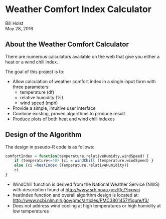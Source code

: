 # Weather Comfort Index Calculator
Bill Holst  
May 28, 2016  

## About the Weather Comfort Calculator

There are numerous calculators available on the web that give you either a heat or a wind chill index. 

The goal of this project is to:

 - Allow calculation of weather comfort index in a single input form with three parameters:
     - temperature (df)
     - relative humidity (%)
     - wind speed (mph)
 - Provide a simple, intuitive user interface
 - Combine existing, proven algorithms to produce result 
 - Produce plots of both heat and wind chill indexes


## Design of the Algorithm

The design in pseudo-R code is as follows:

```r
comfortIndex = function(temperature,relativeHumidty,windSpeed) {
    if (temperature<=40) {ci = windChill (temperature,windSpeed) }
    else {ci =heatIndex (Temperature,relativeHumidity)}
    ci
}    
```

- WindChill function is derived from the National Weather Service (NWS) with description found at http://www.srh.noaa.gov/ffc/?n=wci
- heatIndex function and overall algorithm design is located at: http://www.ncbi.nlm.nih.gov/pmc/articles/PMC3801457/figure/f3/
- Does not address wind cooling at high temperatures or high humidity at low temperatures
